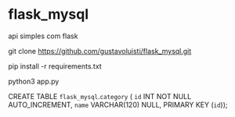 # flask_mysql
api simples com flask

git clone https://github.com/gustavoluisti/flask_mysql.git

pip install -r requirements.txt

python3 app.py




CREATE TABLE `flask_mysql`.`category` (
  `id` INT NOT NULL AUTO_INCREMENT,
  `name` VARCHAR(120) NULL,
  PRIMARY KEY (`id`));

